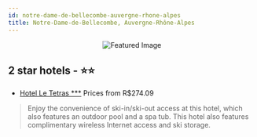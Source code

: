 ```yaml
---
id: notre-dame-de-bellecombe-auvergne-rhone-alpes
title: Notre-Dame-de-Bellecombe, Auvergne-Rhône-Alpes
---
```


<center><img src="https://i.travelapi.com/hotels/16000000/15850000/15842000/15841945/1c1d383e_b.jpg" alt="Featured Image" /></center>


##  2 star hotels - ⭐️⭐️

-    [Hotel Le Tetras ***](https://us.hurb.com/hotels/notre-dame-de-bellecombe/hotel-le-tetras-JNP-JP864834?cmp=18055) Prices from R$274.09
   > Enjoy the convenience of ski-in/ski-out access at this hotel, which also features an outdoor pool and a spa tub. This hotel also features complimentary wireless Internet access and ski storage.
